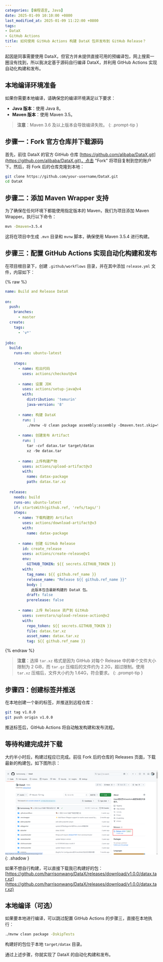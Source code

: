 ```yaml
---
categories: [编程语言, Java]
date: 2025-01-09 10:10:00 +0800
last_modified_at: 2025-01-09 11:22:00 +0800
tags:
- DataX
- GitHub Actions
title: 如何使用 GitHub Actions 构建 DataX 包并发布到 GitHub Release？
---
```


起因是同事需要使用 DataX，但官方并未提供直接可用的预编译包，网上搜索一圈没有找到，所以我决定基于源码自行编译 DataX，并利用 GitHub Actions 实现自动化构建和发布。

## 本地编译环境准备

如果你需要本地编译，请确保您的编译环境满足以下要求：

- **Java 版本**：使用 Java 8。
- **Maven 版本**：使用 Maven 3.5。

> **注意**：Maven 3.6 及以上版本会导致编译失败。
{: .prompt-tip }

## 步骤一：Fork 官方仓库并下载源码

首先，前往 DataX 的官方 GitHub 仓库 [https://github.com/alibaba/DataX.git](https://github.com/alibaba/DataX.git)，点击 "Fork" 将项目复制到您的账户下。然后，将 Fork 后的仓库克隆到本地：

```bash
git clone https://github.com/your-username/DataX.git
cd DataX
```

## 步骤二：添加 Maven Wrapper 支持

为了确保在任何环境下都能使用指定版本的 Maven，我们为项目添加 Maven Wrapper。执行以下命令：

```bash
mvn -Dmaven=3.5.4
```

这将在项目中生成 `.mvn` 目录和 `mvnw` 脚本，确保使用 Maven 3.5.4 进行构建。

## 步骤三：配置 GitHub Actions 实现自动化构建和发布

在项目根目录下，创建 `.github/workflows` 目录，并在其中添加 `release.yml` 文件，内容如下：

{% raw %}
```yaml
name: Build and Release DataX

on:
  push:
    branches:
      - master
  create:
    tags:
      - 'v*'

jobs:
  build:
    runs-on: ubuntu-latest

    steps:
      - name: 检出代码
        uses: actions/checkout@v4

      - name: 设置 JDK
        uses: actions/setup-java@v4
        with:
          distribution: 'temurin'
          java-version: '8'

      - name: 构建 DataX
        run: |
          ./mvnw -U clean package assembly:assembly -Dmaven.test.skip=true

      - name: 创建发布 Artifact
        run: |
          tar -cvf datax.tar target/datax
          xz -9e datax.tar

      - name: 上传构建产物
        uses: actions/upload-artifact@v3
        with:
          name: datax-package
          path: datax.tar.xz

  release:
    needs: build
    runs-on: ubuntu-latest
    if: startsWith(github.ref, 'refs/tags/')
    steps:
      - name: 下载构建的 Artifact
        uses: actions/download-artifact@v3
        with:
          name: datax-package

      - name: 创建 GitHub Release
        id: create_release
        uses: actions/create-release@v1
        env:
          GITHUB_TOKEN: ${{ secrets.GITHUB_TOKEN }}
        with:
          tag_name: ${{ github.ref_name }}
          release_name: "Release ${{ github.ref_name }}"
          body: |
            此版本包含最新构建的 DataX 包。
          draft: false
          prerelease: false

      - name: 上传 Release 资产到 GitHub
        uses: svenstaro/upload-release-action@v2
        with:
          repo_token: ${{ secrets.GITHUB_TOKEN }}
          file: datax.tar.xz
          asset_name: datax.tar.xz
          tag: ${{ github.ref_name }}
```
{% endraw %}

> **注意**：选择 `tar.xz` 格式是因为 GitHub 对每个 Release 中的单个文件大小限制为 2 GiB，而 `tar.gz` 压缩后的文件约为 2.2G，超过限制。使用 `tar.xz` 压缩后，文件大小约为 1.64G，符合要求。
{: .prompt-tip }

## 步骤四：创建标签并推送

在本地创建一个新的标签，并推送到远程仓库：

```bash
git tag v1.0.0
git push origin v1.0.0
```

推送标签后，GitHub Actions 将自动触发构建和发布流程。

## 等待构建完成并下载

大约半小时后，构建过程应已完成。前往 Fork 后的仓库的 Releases 页面，下载最新的构建包，如下图所示：

![GitHub Releases](/img/image-20250110155702.webp){: .shadow }

如果不想自行构建，可以直接下载我已构建好的包：[https://github.com/harrisonwang/DataX/releases/download/v1.0.0/datax.tar.xz](https://github.com/harrisonwang/DataX/releases/download/v1.0.0/datax.tar.xz)

## 本地编译（可选）

如果要本地进行编译，可以跳过配置 GitHub Actions 的步骤三，直接在本地执行：

```bash
./mvnw clean package -DskipTests
```

构建好的包位于本地 `target/datax` 目录。

通过上述步骤，你就实现了 DataX 的自动化构建和发布。
